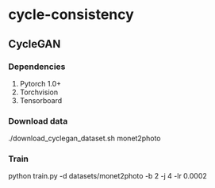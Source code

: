 # cycle-consistency

## CycleGAN

### Dependencies

1. Pytorch 1.0+
2. Torchvision
3. Tensorboard

### Download data

./download_cyclegan_dataset.sh  monet2photo

### Train

python train.py -d datasets/monet2photo -b 2 -j 4 -lr 0.0002
